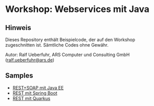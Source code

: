 # Workshop: Webservices mit Java

## Hinweis

Dieses Repository enthält Beispielcode, der auf den Workshop zugeschnitten ist. Sämtliche Codes ohne Gewähr.

Autor: Ralf Ueberfuhr, ARS Computer und Consulting GmbH (ralf.ueberfuhr@ars.de)

## Samples
 - [REST+SOAP mit Java EE](javaee-sample)
 - [REST mit Spring Boot](spring-sample)
 - [REST mit Quarkus](quarkus-sample)
